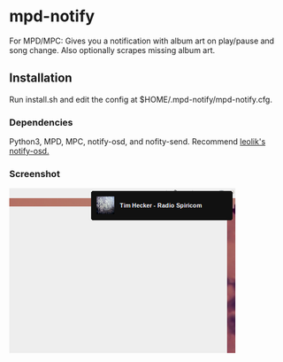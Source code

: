 # mpd-notify
For MPD/MPC: Gives you a notification with album art on play/pause and song change. Also optionally scrapes missing album art.

## Installation
Run install.sh and edit the config at $HOME/.mpd-notify/mpd-notify.cfg.

### Dependencies
Python3, MPD, MPC, notify-osd, and nofity-send. Recommend <a href="https://launchpad.net/~leolik/+archive/ubuntu/leolik">leolik's notify-osd.</a>

### Screenshot
![Screenshot](screenshots/screenshot1.png?raw=true)

